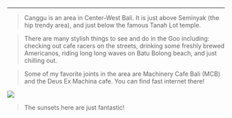 
---

> Canggu is an area in Center-West Bali. It is just above Seminyak (the hip trendy area), and just below the famous Tanah Lot temple.

> There are many stylish things to see and do in the Goo including: checking out cafe racers on the streets, drinking some freshly brewed Americanos, riding long long waves on Batu Bolong beach, and just chilling out.

> Some of my favorite joints in the area are Machinery Cafe Bali (MCB) and the Deus Ex Machina cafe. You can find fast internet there!

<img src='https://i.imgur.com/ISoRflP.jpg' class='img-rounded'>

> The sunsets here are just fantastic!
